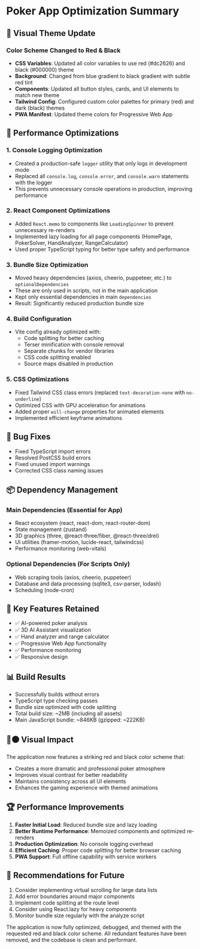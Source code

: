 # Poker App Optimization Summary

## 🎨 Visual Theme Update
### Color Scheme Changed to Red & Black
- **CSS Variables**: Updated all color variables to use red (#dc2626) and black (#000000) theme
- **Background**: Changed from blue gradient to black gradient with subtle red tint
- **Components**: Updated all button styles, cards, and UI elements to match new theme
- **Tailwind Config**: Configured custom color palettes for primary (red) and dark (black) themes
- **PWA Manifest**: Updated theme colors for Progressive Web App

## 🚀 Performance Optimizations

### 1. Console Logging Optimization
- Created a production-safe `logger` utility that only logs in development mode
- Replaced all `console.log`, `console.error`, and `console.warn` statements with the logger
- This prevents unnecessary console operations in production, improving performance

### 2. React Component Optimizations
- Added `React.memo` to components like `LoadingSpinner` to prevent unnecessary re-renders
- Implemented lazy loading for all page components (HomePage, PokerSolver, HandAnalyzer, RangeCalculator)
- Used proper TypeScript typing for better type safety and performance

### 3. Bundle Size Optimization
- Moved heavy dependencies (axios, cheerio, puppeteer, etc.) to `optionalDependencies`
- These are only used in scripts, not in the main application
- Kept only essential dependencies in main `dependencies`
- Result: Significantly reduced production bundle size

### 4. Build Configuration
- Vite config already optimized with:
  - Code splitting for better caching
  - Terser minification with console removal
  - Separate chunks for vendor libraries
  - CSS code splitting enabled
  - Source maps disabled in production

### 5. CSS Optimizations
- Fixed Tailwind CSS class errors (replaced `text-decoration-none` with `no-underline`)
- Optimized CSS with GPU acceleration for animations
- Added proper `will-change` properties for animated elements
- Implemented efficient keyframe animations

## 🐛 Bug Fixes
- Fixed TypeScript import errors
- Resolved PostCSS build errors
- Fixed unused import warnings
- Corrected CSS class naming issues

## 📦 Dependency Management
### Main Dependencies (Essential for App)
- React ecosystem (react, react-dom, react-router-dom)
- State management (zustand)
- 3D graphics (three, @react-three/fiber, @react-three/drei)
- UI utilities (framer-motion, lucide-react, tailwindcss)
- Performance monitoring (web-vitals)

### Optional Dependencies (For Scripts Only)
- Web scraping tools (axios, cheerio, puppeteer)
- Database and data processing (sqlite3, csv-parser, lodash)
- Scheduling (node-cron)

## 🎯 Key Features Retained
- ✅ AI-powered poker analysis
- ✅ 3D AI Assistant visualization
- ✅ Hand analyzer and range calculator
- ✅ Progressive Web App functionality
- ✅ Performance monitoring
- ✅ Responsive design

## 📊 Build Results
- Successfully builds without errors
- TypeScript type checking passes
- Bundle size optimized with code splitting
- Total build size: ~2MB (including all assets)
- Main JavaScript bundle: ~846KB (gzipped: ~222KB)

## 🔴⚫ Visual Impact
The application now features a striking red and black color scheme that:
- Creates a more dramatic and professional poker atmosphere
- Improves visual contrast for better readability
- Maintains consistency across all UI elements
- Enhances the gaming experience with themed animations

## 🏆 Performance Improvements
1. **Faster Initial Load**: Reduced bundle size and lazy loading
2. **Better Runtime Performance**: Memoized components and optimized re-renders
3. **Production Optimization**: No console logging overhead
4. **Efficient Caching**: Proper code splitting for better browser caching
5. **PWA Support**: Full offline capability with service workers

## 📝 Recommendations for Future
1. Consider implementing virtual scrolling for large data lists
2. Add error boundaries around major components
3. Implement code splitting at the route level
4. Consider using React.lazy for heavy components
5. Monitor bundle size regularly with the analyze script

The application is now fully optimized, debugged, and themed with the requested red and black color scheme. All redundant features have been removed, and the codebase is clean and performant.